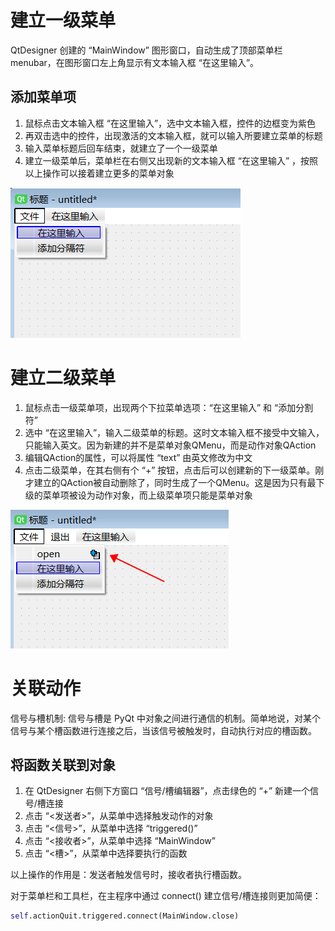 # 建立一级菜单

QtDesigner 创建的 “MainWindow” 图形窗口，自动生成了顶部菜单栏 menubar，在图形窗口左上角显示有文本输入框 “在这里输入”。

## 添加菜单项

1. 鼠标点击文本输入框 “在这里输入”，选中文本输入框，控件的边框变为紫色
2. 再双击选中的控件，出现激活的文本输入框，就可以输入所要建立菜单的标题
3. 输入菜单标题后回车结束，就建立了一个一级菜单
4. 建立一级菜单后，菜单栏在右侧又出现新的文本输入框 “在这里输入” ，按照以上操作可以接着建立更多的菜单对象

![](../img/1.png)

# 建立二级菜单

1. 鼠标点击一级菜单项，出现两个下拉菜单选项：“在这里输入” 和 “添加分割符”
2. 选中 “在这里输入”，输入二级菜单的标题。这时文本输入框不接受中文输入，只能输入英文。因为新建的并不是菜单对象QMenu，而是动作对象QAction
3. 编辑QAction的属性，可以将属性 “text” 由英文修改为中文
4. 点击二级菜单，在其右侧有个 “+” 按钮，点击后可以创建新的下一级菜单。刚才建立的QAction被自动删除了，同时生成了一个QMenu。这是因为只有最下级的菜单项被设为动作对象，而上级菜单项只能是菜单对象

![](../img/2.png)

# 关联动作

信号与槽机制: 信号与槽是 PyQt 中对象之间进行通信的机制。简单地说，对某个信号与某个槽函数进行连接之后，当该信号被触发时，自动执行对应的槽函数。

## 将函数关联到对象

1. 在 QtDesigner 右侧下方窗口 “信号/槽编辑器”，点击绿色的 “+” 新建一个信号/槽连接
2. 点击 “<发送者>”，从菜单中选择触发动作的对象
3. 点击 “<信号>”，从菜单中选择 “triggered()”
4. 点击 “<接收者>”，从菜单中选择 “MainWindow”
5. 点击 “<槽>”，从菜单中选择要执行的函数

以上操作的作用是：发送者触发信号时，接收者执行槽函数。

对于菜单栏和工具栏，在主程序中通过 connect() 建立信号/槽连接则更加简便：

```py
self.actionQuit.triggered.connect(MainWindow.close)
```
